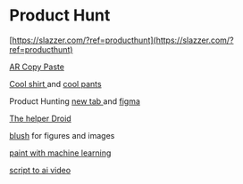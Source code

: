 # Product Hunt

[https://slazzer.com/?ref=producthunt](https://slazzer.com/?ref=producthunt)

[AR Copy Paste](https://arcopypaste.app/)

[Cool shirt ](%20https://coolshirt.com/product/sfi-3-3-rated-2coolfr-water-pants-clearance/)and [cool pants](https://www.advanced-autosports.com/collections/drive-gear/products/cool-suit-system)

Product Hunting [new tab ](https://www.producthunt.com/posts/mue)and [figma](https://www.producthunt.com/posts/figma-pizza)

[The helper Droid ](https://gitlab.com/0xnaka/thehelperdroid/raw/master/helplist.txt)

[blush](https://blush.design/) for figures and images 

[paint with machine learning](http://paintwith.spell.ml/)

[script to ai video](https://www.synthesia.io/)





